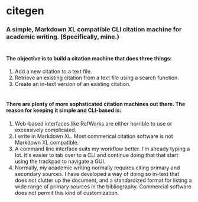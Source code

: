 # citegen
### A simple, Markdown XL compatible CLI citation machine for academic writing. (Specifically, mine.)<br /><br />

#### The objective is to build a citation machine that does three things: <br />
1. Add a new citation to a text file. <br />
2. Retrieve an existing citation from a text file using a search function. <br />
3. Create an in-text version of an existing citation. <br /><br />

#### There are plenty of more sophsticated citation machines out there. The reason for keeping it simple and CLI-based is: <br />
1. Web-based interfaces like RefWorks are either horrible to use or excessively complicated. <br />
2. I write in Markdown XL. Most commerical citation software is not Markdown XL compatible. <br />
3. A command line interface suits my workflow better. I'm already typing a lot. It's easier to tab over to a CLI and continue doing that that start using the trackpad to navigate a GUI. <br />
4. Normally, my academic writing normally requires citing primary and secondary sources. I have developed a way of doing so in-text that does not clutter up the document, and a standardized format for listing a wide range of primary sources in the bibliography. Commercial software does not permit this kind of customization.

